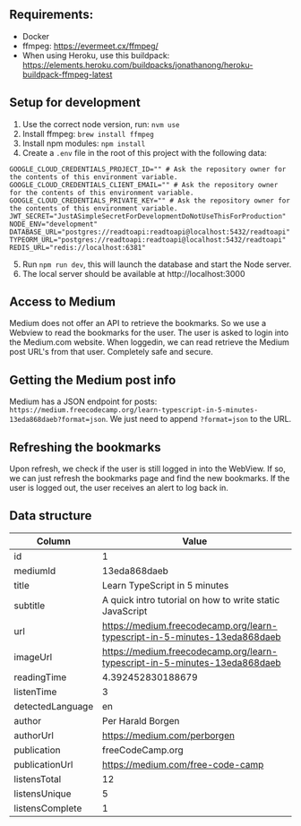 ## Requirements:
- Docker
- ffmpeg: https://evermeet.cx/ffmpeg/
- When using Heroku, use this buildpack: https://elements.heroku.com/buildpacks/jonathanong/heroku-buildpack-ffmpeg-latest

## Setup for development
1. Use the correct node version, run: `nvm use`
2. Install ffmpeg: `brew install ffmpeg`
3. Install npm modules: `npm install`
4. Create a `.env` file in the root of this project with the following data:
```
GOOGLE_CLOUD_CREDENTIALS_PROJECT_ID="" # Ask the repository owner for the contents of this environment variable.
GOOGLE_CLOUD_CREDENTIALS_CLIENT_EMAIL="" # Ask the repository owner for the contents of this environment variable.
GOOGLE_CLOUD_CREDENTIALS_PRIVATE_KEY="" # Ask the repository owner for the contents of this environment variable.
JWT_SECRET="JustASimpleSecretForDevelopmentDoNotUseThisForProduction"
NODE_ENV="development"
DATABASE_URL="postgres://readtoapi:readtoapi@localhost:5432/readtoapi"
TYPEORM_URL="postgres://readtoapi:readtoapi@localhost:5432/readtoapi"
REDIS_URL="redis://localhost:6381"
```
5. Run `npm run dev`, this will launch the database and start the Node server.
6. The local server should be available at http://localhost:3000

## Access to Medium
Medium does not offer an API to retrieve the bookmarks. So we use a Webview to read the bookmarks for the user. The user is asked to login into the Medium.com website. When loggedin, we can read retrieve the Medium post URL's from that user. Completely safe and secure.

## Getting the Medium post info
Medium has a JSON endpoint for posts: `https://medium.freecodecamp.org/learn-typescript-in-5-minutes-13eda868daeb?format=json`. We just need to append `?format=json` to the URL.

## Refreshing the bookmarks
Upon refresh, we check if the user is still logged in into the WebView.
If so, we can just refresh the bookmarks page and find the new bookmarks.
If the user is logged out, the user receives an alert to log back in.

## Data structure
| Column | Value |
| - | - |
| id | 1 |
| mediumId | 13eda868daeb |
| title | Learn TypeScript in 5 minutes |
| subtitle | A quick intro tutorial on how to write static JavaScript |
| url | https://medium.freecodecamp.org/learn-typescript-in-5-minutes-13eda868daeb |
| imageUrl | https://medium.freecodecamp.org/learn-typescript-in-5-minutes-13eda868daeb |
| readingTime | 4.392452830188679 |
| listenTime | 3 |
| detectedLanguage | en |
| author | Per Harald Borgen |
| authorUrl | https://medium.com/perborgen |
| publication | freeCodeCamp.org |
| publicationUrl | https://medium.com/free-code-camp |
| listensTotal | 12 |
| listensUnique | 5 |
| listensComplete | 1 |

